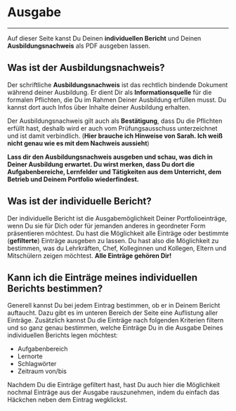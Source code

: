 # Ausgabe
_ _ _
Auf dieser Seite kanst Du Deinen **individuellen Bericht** und Deinen **Ausbildungsnachweis** als PDF ausgeben lassen.

## Was ist der Ausbildungsnachweis?
Der schriftliche **Ausbildungsnachweis** ist das rechtlich bindende Dokument während deiner Ausbildung. Er dient Dir als **Informationsquelle** für die formalen Pflichten, die Du im Rahmen Deiner Ausbildung erfüllen musst. Du kannst dort auch Infos über Inhalte deiner Ausbildung erhalten.

Der Ausbildungsnachweis gilt auch als **Bestätigung**, dass Du die Pflichten erfüllt hast, deshalb wird er auch vom Prüfungsausschuss unterzeichnet und ist damit verbindlich. (**Hier brauche ich Hinweise von Sarah. Ich weiß nicht genau wie es mit dem Nachweis aussieht**)

**Lass dir den Ausbildungsnachweis ausgeben und schau, was dich in Deiner Ausbildung erwartet. Du wirst merken, dass Du dort die Aufgabenbereiche, Lernfelder und Tätigkeiten aus dem Unterricht, dem Betrieb und Deinem Portfolio wiederfindest.**

## Was ist der individuelle Bericht?
Der individuelle Bericht ist die Ausgabemöglichkeit Deiner Portfolioeinträge, wenn Du sie für Dich oder für jemanden anderes in geordneter Form präsentieren möchtest.
Du hast die Möglichkeit alle Einträge oder bestimmte (**gefilterte**) Einträge ausgeben zu lassen. Du hast also die Möglichkeit zu bestimmen, was du Lehrkräften, Chef, Kolleginnen und Kollegen, Eltern und Mitschülern zeigen möchtest. **Alle Einträge gehören Dir!**

## Kann ich die Einträge meines individuellen Berichts bestimmen?
Generell kannst Du bei jedem Eintrag bestimmen, ob er in Deinem Bericht auftaucht. Dazu gibt es im unteren Bereich der Seite eine Auflistung aller Einträge.
Zusätzlich kannst Du die Einträge nach folgenden Kriterien filtern und so ganz genau bestimmen, welche Einträge Du in die Ausgabe Deines individuellen Berichts legen möchtest:
* Aufgabenbereich
* Lernorte
* Schlagwörter
* Zeitraum von/bis

Nachdem Du die Einträge gefiltert hast, hast Du auch hier die Möglichkeit nochmal Einträge aus der Ausgabe rauszunehmen, indem du einfach das Häckchen neben dem Eintrag wegklickst.